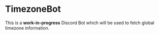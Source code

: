 # TimezoneBot

This is a **work-in-progress** Discord Bot which will be used to fetch global timezone information.
